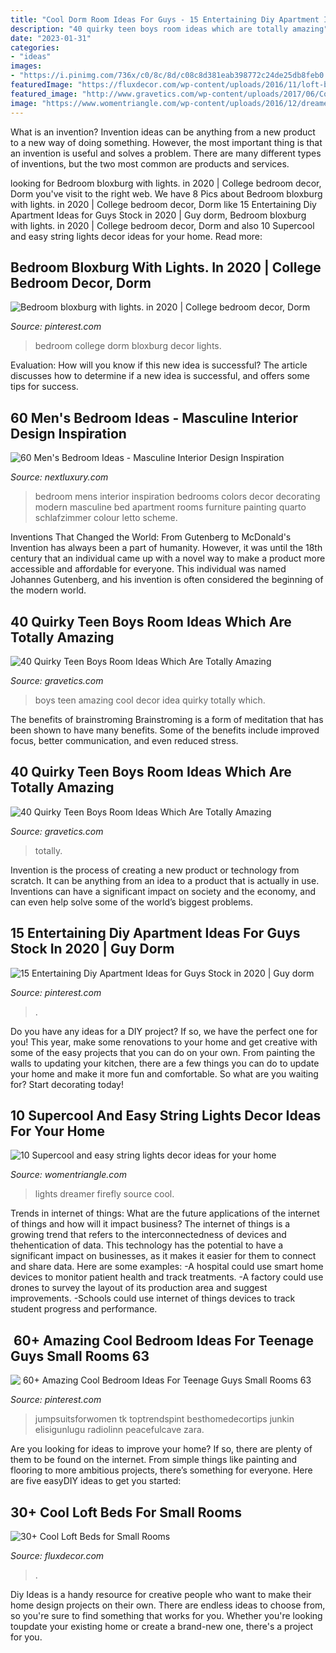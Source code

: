 ```yaml
---
title: "Cool Dorm Room Ideas For Guys - 15 Entertaining Diy Apartment Ideas For Guys Stock In 2020"
description: "40 quirky teen boys room ideas which are totally amazing"
date: "2023-01-31"
categories:
- "ideas"
images:
- "https://i.pinimg.com/736x/c0/8c/8d/c08c8d381eab398772c24de25db8feb0.jpg"
featuredImage: "https://fluxdecor.com/wp-content/uploads/2016/11/loft-beds-for-small-rooms/6-loft-beds-for-small-rooms.jpg"
featured_image: "http://www.gravetics.com/wp-content/uploads/2017/06/Cool-Room-Decor-Idea.jpg"
image: "https://www.womentriangle.com/wp-content/uploads/2016/12/dreamer-firefly-lights.jpg"
---
```



What is an invention?
Invention ideas can be anything from a new product to a new way of doing something. However, the most important thing is that an invention is useful and solves a problem. There are many different types of inventions, but the two most common are products and services.

	

		
looking for Bedroom bloxburg with lights. in 2020 | College bedroom decor, Dorm you've visit to the right web. We have 8 Pics about Bedroom bloxburg with lights. in 2020 | College bedroom decor, Dorm like 15 Entertaining Diy Apartment Ideas for Guys Stock in 2020 | Guy dorm, Bedroom bloxburg with lights. in 2020 | College bedroom decor, Dorm and also 10 Supercool and easy string lights decor ideas for your home. Read more:
		
    
## Bedroom Bloxburg With Lights. In 2020 | College Bedroom Decor, Dorm

<img loading=lazy src="https://i.pinimg.com/736x/c0/8c/8d/c08c8d381eab398772c24de25db8feb0.jpg" onerror="this.onerror=null;this.src='https://tse4.mm.bing.net/th?id=OIP.y2UwnTT86hSSSJJ3tysnGAHaJ3&amp;pid=15.1';" alt="Bedroom bloxburg with lights. in 2020 | College bedroom decor, Dorm">

_Source: pinterest.com_

>bedroom college dorm bloxburg decor lights. 

	

Evaluation: How will you know if this new idea is successful?
The article discusses how to determine if a new idea is successful, and offers some tips for success.

    
## 60 Men&#039;s Bedroom Ideas - Masculine Interior Design Inspiration

<img loading=lazy src="http://nextluxury.com/wp-content/uploads/mens-bedroom-painting-ideas.jpg" onerror="this.onerror=null;this.src='https://tse3.mm.bing.net/th?id=OIP.XbTt_p87wGlZYx_7eCNI5AHaJ6&amp;pid=15.1';" alt="60 Men&#039;s Bedroom Ideas - Masculine Interior Design Inspiration">

_Source: nextluxury.com_

>bedroom mens interior inspiration bedrooms colors decor decorating modern masculine bed apartment rooms furniture painting quarto schlafzimmer colour letto scheme. 

	

Inventions That Changed the World: From Gutenberg to McDonald's
Invention has always been a part of humanity. However, it was until the 18th century that an individual came up with a novel way to make a product more accessible and affordable for everyone. This individual was named Johannes Gutenberg, and his invention is often considered the beginning of the modern world.

    
## 40 Quirky Teen Boys Room Ideas Which Are Totally Amazing

<img loading=lazy src="http://www.gravetics.com/wp-content/uploads/2017/06/Cool-Room-Decor-Idea.jpg" onerror="this.onerror=null;this.src='https://tse2.mm.bing.net/th?id=OIP.Rs_gl5zre7Raertuu98qIgHaHa&amp;pid=15.1';" alt="40 Quirky Teen Boys Room Ideas Which Are Totally Amazing">

_Source: gravetics.com_

>boys teen amazing cool decor idea quirky totally which. 

	

The benefits of brainstroming
Brainstroming is a form of meditation that has been shown to have many benefits. Some of the benefits include improved focus, better communication, and even reduced stress.

    
## 40 Quirky Teen Boys Room Ideas Which Are Totally Amazing

<img loading=lazy src="https://www.gravetics.com/wp-content/uploads/2017/06/Beautiful-Room-Decor-768x512.jpg" onerror="this.onerror=null;this.src='https://tse2.mm.bing.net/th?id=OIP.hoO8qnJnKNAO1FgvybolcQHaE8&amp;pid=15.1';" alt="40 Quirky Teen Boys Room Ideas Which Are Totally Amazing">

_Source: gravetics.com_

>totally. 

	

Invention is the process of creating a new product or technology from scratch. It can be anything from an idea to a product that is actually in use. Inventions can have a significant impact on society and the economy, and can even help solve some of the world’s biggest problems.

    
## 15 Entertaining Diy Apartment Ideas For Guys Stock In 2020 | Guy Dorm

<img loading=lazy src="https://i.pinimg.com/736x/c7/5f/49/c75f49930c652068ef62d6f82a474725.jpg" onerror="this.onerror=null;this.src='https://tse4.mm.bing.net/th?id=OIP.CUgmTQF8X4XezNluk6XqEwHaLH&amp;pid=15.1';" alt="15 Entertaining Diy Apartment Ideas for Guys Stock in 2020 | Guy dorm">

_Source: pinterest.com_

>. 

	

Do you have any ideas for a DIY project? If so, we have the perfect one for you! This year, make some renovations to your home and get creative with some of the easy projects that you can do on your own. From painting the walls to updating your kitchen, there are a few things you can do to update your home and make it more fun and comfortable. So what are you waiting for? Start decorating today!

    
## 10 Supercool And Easy String Lights Decor Ideas For Your Home

<img loading=lazy src="https://www.womentriangle.com/wp-content/uploads/2016/12/dreamer-firefly-lights.jpg" onerror="this.onerror=null;this.src='https://tse1.mm.bing.net/th?id=OIP.cLB63p2RkpDE3H4L3zq04AHaKF&amp;pid=15.1';" alt="10 Supercool and easy string lights decor ideas for your home">

_Source: womentriangle.com_

>lights dreamer firefly source cool. 

	

Trends in internet of things: What are the future applications of the internet of things and how will it impact business?
The internet of things is a growing trend that refers to the interconnectedness of devices and thehentication of data. This technology has the potential to have a significant impact on businesses, as it makes it easier for them to connect and share data. Here are some examples: 
-A hospital could use smart home devices to monitor patient health and track treatments. 
-A factory could use drones to survey the layout of its production area and suggest improvements. 
-Schools could use internet of things devices to track student progress and performance.

    
## ️ 60+ Amazing Cool Bedroom Ideas For Teenage Guys Small Rooms 63

<img loading=lazy src="https://i.pinimg.com/736x/29/8c/17/298c17139b102fa701575a36d46cb9fd.jpg" onerror="this.onerror=null;this.src='https://tse4.mm.bing.net/th?id=OIP.WVKLNsd09xZ1tLTsyomSGwHaKC&amp;pid=15.1';" alt="️ 60+ Amazing Cool Bedroom Ideas For Teenage Guys Small Rooms 63">

_Source: pinterest.com_

>jumpsuitsforwomen tk toptrendspint besthomedecortips junkin elisigunlugu radiolinn peacefulcave zara. 

	

Are you looking for ideas to improve your home? If so, there are plenty of them to be found on the internet. From simple things like painting and flooring to more ambitious projects, there’s something for everyone. Here are five easyDIY ideas to get you started: 

    
## 30+ Cool Loft Beds For Small Rooms

<img loading=lazy src="https://fluxdecor.com/wp-content/uploads/2016/11/loft-beds-for-small-rooms/6-loft-beds-for-small-rooms.jpg" onerror="this.onerror=null;this.src='https://tse1.mm.bing.net/th?id=OIP.bIWH5W-29eABWT93LYSXhAHaK0&amp;pid=15.1';" alt="30+ Cool Loft Beds for Small Rooms">

_Source: fluxdecor.com_

>. 

	

Diy Ideas is a handy resource for creative people who want to make their home design projects on their own. There are endless ideas to choose from, so you're sure to find something that works for you. Whether you're looking toupdate your existing home or create a brand-new one, there's a project for you.

